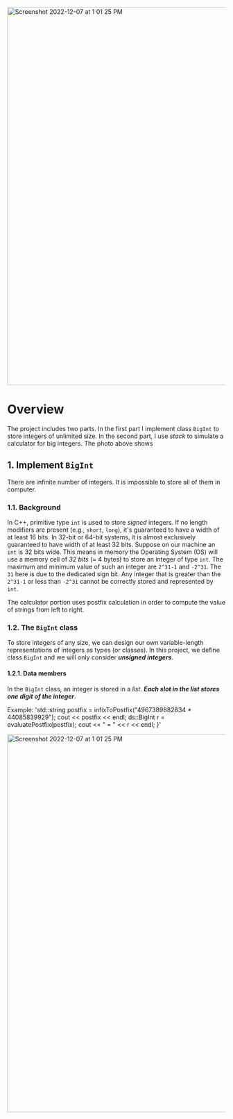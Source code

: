 
<img width="871" alt="Screenshot 2022-12-07 at 1 01 25 PM" src="https://user-images.githubusercontent.com/70383367/206260543-da9bd3ad-1e6d-498c-89dd-656367ce432a.png">

# Overview

The project includes two parts. In the first part I implement class `BigInt` to store integers of unlimited size. In the second part, I use *stack* to simulate a calculator for big integers. The photo above shows 


## 1. Implement `BigInt`

There are infinite number of integers. It is impossible to store all of them in computer.

### 1.1. Background

In C++, primitive type `int` is used to store *signed* integers.
If no length modifiers are present (e.g., `short`, `long`), it's guaranteed to have a width of at least 16 bits.
In 32-bit or 64-bit systems, it is almost exclusively guaranteed to have width of at least 32 bits.
Suppose on our machine an `int` is 32 bits wide.
This means in memory the Operating System (OS) will use a memory cell of *32 bits* (= 4 bytes) to store an integer of type `int`.
The maximum and minimum value of such an integer are `2^31-1` and `-2^31`. The `31` here is due to the dedicated sign bit.
Any integer that is greater than the `2^31-1` or less than `-2^31` cannot be correctly stored and represented by `int`.

The calculator portion uses postfix calculation in order to compute the value of strings from left to right.

### 1.2. The `BigInt` class

To store integers of any size, we can design our own variable-length representations of integers as types (or classes).
In this project, we define class `BigInt` and we will only consider ***unsigned integers***.

#### 1.2.1. Data members

In the `BigInt` class, an integer is stored in a *list*. ***Each slot in the list stores one digit of the integer***.

Example:
'std::string postfix = infixToPostfix("4967389882834 * 44085839929");
  cout << postfix << endl;
  ds::BigInt r = evaluatePostfix(postfix);
  cout << " = " << r << endl;
}'

<img width="871" alt="Screenshot 2022-12-07 at 1 01 25 PM" src="https://user-images.githubusercontent.com/70383367/206260543-da9bd3ad-1e6d-498c-89dd-656367ce432a.png">
